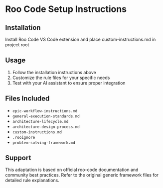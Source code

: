 # Roo Code Setup Instructions

## Installation
Install Roo Code VS Code extension and place custom-instructions.md in project root

## Usage
1. Follow the installation instructions above
2. Customize the rule files for your specific needs
3. Test with your AI assistant to ensure proper integration

## Files Included
- `epic-workflow-instructions.md`
- `general-execution-standards.md`
- `architecture-lifecycle.md`
- `architecture-design-process.md`
- `custom-instructions.md`
- `.rooignore`
- `problem-solving-framework.md`

## Support
This adaptation is based on official roo-code documentation and community best practices.
Refer to the original generic framework files for detailed rule explanations.
